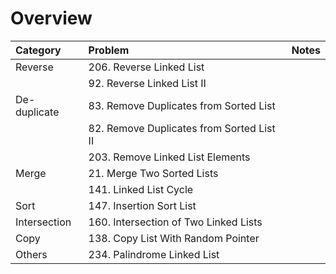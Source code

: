 # Overview

| Category | Problem | Notes |
| :--- | :--- | :--- |
| Reverse | 206. Reverse Linked List |  |
|  | 92. Reverse Linked List II |  |
| De-duplicate | 83. Remove Duplicates from Sorted List |  |
|  | 82. Remove Duplicates from Sorted List II |  |
|  | 203. Remove Linked List Elements |  |
| Merge | 21. Merge Two Sorted Lists |  |
|  | 141. Linked List Cycle |  |
| Sort | 147. Insertion Sort List |  |
| Intersection | 160. Intersection of Two Linked Lists |  |
| Copy | 138. Copy List With Random Pointer |  |
| Others | 234. Palindrome Linked List |  |

